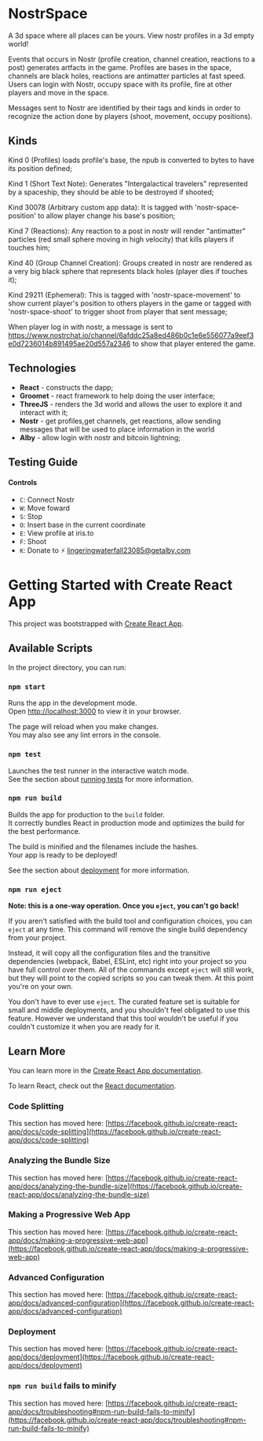 # NostrSpace

  A 3d space where all places can be yours.
  View nostr profiles in a 3d empty world!

  Events that occurs in Nostr (profile creation, channel creation, reactions to a post) generates artfacts in the game. Profiles are bases in the space, channels are black holes, reactions are antimatter particles at fast speed. Users can login with Nostr, occupy space with its profile, fire at other players and move in the space.

  Messages sent to Nostr are identified by their tags and kinds in order to recognize the action done by players (shoot, movement, occupy positions).

## Kinds

  Kind 0 (Profiles) loads profile's base, the npub is converted to bytes to have its position defined;

  Kind 1 (Short Text Note): Generates "Intergalactical travelers" represented by a spaceship, they should be able to be destroyed if shooted;

  Kind 30078 (Arbitrary custom app data): It is tagged with 'nostr-space-position' to allow player change his base's position;

  Kind 7 (Reactions): Any reaction to a post in nostr will render "antimatter" particles (red small sphere moving in high velocity) that kills players if touches him;

  Kind 40 (Group Channel Creation): Groups created in nostr are rendered as a very big black sphere that represents black holes (player dies if touches it);

  Kind 29211 (Ephemeral): This is tagged with 'nostr-space-movement' to show current player's position to others players in the game or tagged with 'nostr-space-shoot' to trigger shoot from player that sent message;

  When player log in with nostr, a message is sent to https://www.nostrchat.io/channel/6afddc25a8ed486b0c1e6e556077a9eef3e0d7236014b891495ae20d557a2346 to show that player entered the game.

## Technologies

  - **React** - constructs the dapp;
  - **Groomet** - react framework to help doing the user interface;
  - **ThreeJS** - renders the 3d world and allows the user to explore it and interact with it;
  - **Nostr** -  get profiles,get channels, get reactions, allow sending messages that will be used to place information in the world
  - **Alby** - allow login with nostr and bitcoin lightning;



## Testing Guide

#### Controls
  - `C`: Connect Nostr  
  - `W`: Move foward
  - `S`: Stop
  - `O`: Insert base in the current coordinate
  - `E`: View profile at iris.to
  - `F`: Shoot
  - `K`: Donate to ⚡️ lingeringwaterfall23085@getalby.com

# Getting Started with Create React App

This project was bootstrapped with [Create React App](https://github.com/facebook/create-react-app).

## Available Scripts

In the project directory, you can run:

### `npm start`

Runs the app in the development mode.\
Open [http://localhost:3000](http://localhost:3000) to view it in your browser.

The page will reload when you make changes.\
You may also see any lint errors in the console.

### `npm test`

Launches the test runner in the interactive watch mode.\
See the section about [running tests](https://facebook.github.io/create-react-app/docs/running-tests) for more information.

### `npm run build`

Builds the app for production to the `build` folder.\
It correctly bundles React in production mode and optimizes the build for the best performance.

The build is minified and the filenames include the hashes.\
Your app is ready to be deployed!

See the section about [deployment](https://facebook.github.io/create-react-app/docs/deployment) for more information.

### `npm run eject`

**Note: this is a one-way operation. Once you `eject`, you can't go back!**

If you aren't satisfied with the build tool and configuration choices, you can `eject` at any time. This command will remove the single build dependency from your project.

Instead, it will copy all the configuration files and the transitive dependencies (webpack, Babel, ESLint, etc) right into your project so you have full control over them. All of the commands except `eject` will still work, but they will point to the copied scripts so you can tweak them. At this point you're on your own.

You don't have to ever use `eject`. The curated feature set is suitable for small and middle deployments, and you shouldn't feel obligated to use this feature. However we understand that this tool wouldn't be useful if you couldn't customize it when you are ready for it.

## Learn More

You can learn more in the [Create React App documentation](https://facebook.github.io/create-react-app/docs/getting-started).

To learn React, check out the [React documentation](https://reactjs.org/).

### Code Splitting

This section has moved here: [https://facebook.github.io/create-react-app/docs/code-splitting](https://facebook.github.io/create-react-app/docs/code-splitting)

### Analyzing the Bundle Size

This section has moved here: [https://facebook.github.io/create-react-app/docs/analyzing-the-bundle-size](https://facebook.github.io/create-react-app/docs/analyzing-the-bundle-size)

### Making a Progressive Web App

This section has moved here: [https://facebook.github.io/create-react-app/docs/making-a-progressive-web-app](https://facebook.github.io/create-react-app/docs/making-a-progressive-web-app)

### Advanced Configuration

This section has moved here: [https://facebook.github.io/create-react-app/docs/advanced-configuration](https://facebook.github.io/create-react-app/docs/advanced-configuration)

### Deployment

This section has moved here: [https://facebook.github.io/create-react-app/docs/deployment](https://facebook.github.io/create-react-app/docs/deployment)

### `npm run build` fails to minify

This section has moved here: [https://facebook.github.io/create-react-app/docs/troubleshooting#npm-run-build-fails-to-minify](https://facebook.github.io/create-react-app/docs/troubleshooting#npm-run-build-fails-to-minify)
